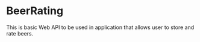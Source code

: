 # BeerRating
This is basic Web API to be used in application that allows user to store and rate beers.
